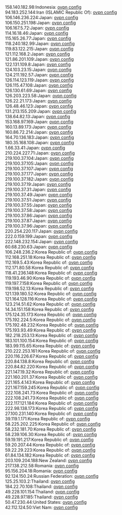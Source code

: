 158.140.182.98:Indonesia: [ovpn config](vpn/158_140_182_98.ovpn)  
94.183.252.144:Iran (ISLAMIC Republic Of): [ovpn config](vpn/94_183_252_144.ovpn)  
106.146.236.224:Japan: [ovpn config](vpn/106_146_236_224.ovpn)  
106.150.251.198:Japan: [ovpn config](vpn/106_150_251_198.ovpn)  
106.167.5.72:Japan: [ovpn config](vpn/106_167_5_72.ovpn)  
114.16.18.46:Japan: [ovpn config](vpn/114_16_18_46.ovpn)  
115.165.26.77:Japan: [ovpn config](vpn/115_165_26_77.ovpn)  
118.240.182.99:Japan: [ovpn config](vpn/118_240_182_99.ovpn)  
119.83.122.215:Japan: [ovpn config](vpn/119_83_122_215.ovpn)  
121.112.168.2:Japan: [ovpn config](vpn/121_112_168_2.ovpn)  
121.86.201.109:Japan: [ovpn config](vpn/121_86_201_109.ovpn)  
122.131.109.8:Japan: [ovpn config](vpn/122_131_109_8.ovpn)  
124.103.23.15:Japan: [ovpn config](vpn/124_103_23_15.ovpn)  
124.211.192.57:Japan: [ovpn config](vpn/124_211_192_57.ovpn)  
126.114.123.119:Japan: [ovpn config](vpn/126_114_123_119.ovpn)  
126.115.47.108:Japan: [ovpn config](vpn/126_115_47_108.ovpn)  
126.130.61.69:Japan: [ovpn config](vpn/126_130_61_69.ovpn)  
126.203.223.58:Japan: [ovpn config](vpn/126_203_223_58.ovpn)  
126.22.21.173:Japan: [ovpn config](vpn/126_22_21_173.ovpn)  
126.48.46.123:Japan: [ovpn config](vpn/126_48_46_123.ovpn)  
131.213.155.209:Japan: [ovpn config](vpn/131_213_155_209.ovpn)  
138.64.82.13:Japan: [ovpn config](vpn/138_64_82_13.ovpn)  
153.168.97.169:Japan: [ovpn config](vpn/153_168_97_169.ovpn)  
160.13.89.173:Japan: [ovpn config](vpn/160_13_89_173.ovpn)  
160.86.72.214:Japan: [ovpn config](vpn/160_86_72_214.ovpn)  
164.70.136.183:Japan: [ovpn config](vpn/164_70_136_183.ovpn)  
180.35.168.108:Japan: [ovpn config](vpn/180_35_168_108.ovpn)  
1.66.33.41:Japan: [ovpn config](vpn/1_66_33_41.ovpn)  
210.224.227.71:Japan: [ovpn config](vpn/210_224_227_71.ovpn)  
219.100.37.104:Japan: [ovpn config](vpn/219_100_37_104.ovpn)  
219.100.37.105:Japan: [ovpn config](vpn/219_100_37_105.ovpn)  
219.100.37.107:Japan: [ovpn config](vpn/219_100_37_107.ovpn)  
219.100.37.177:Japan: [ovpn config](vpn/219_100_37_177.ovpn)  
219.100.37.182:Japan: [ovpn config](vpn/219_100_37_182.ovpn)  
219.100.37.19:Japan: [ovpn config](vpn/219_100_37_19.ovpn)  
219.100.37.31:Japan: [ovpn config](vpn/219_100_37_31.ovpn)  
219.100.37.49:Japan: [ovpn config](vpn/219_100_37_49.ovpn)  
219.100.37.51:Japan: [ovpn config](vpn/219_100_37_51.ovpn)  
219.100.37.55:Japan: [ovpn config](vpn/219_100_37_55.ovpn)  
219.100.37.58:Japan: [ovpn config](vpn/219_100_37_58.ovpn)  
219.100.37.86:Japan: [ovpn config](vpn/219_100_37_86.ovpn)  
219.100.37.87:Japan: [ovpn config](vpn/219_100_37_87.ovpn)  
219.100.37.96:Japan: [ovpn config](vpn/219_100_37_96.ovpn)  
220.254.220.117:Japan: [ovpn config](vpn/220_254_220_117.ovpn)  
222.0.159.199:Japan: [ovpn config](vpn/222_0_159_199.ovpn)  
222.148.232.154:Japan: [ovpn config](vpn/222_148_232_154.ovpn)  
60.68.230.63:Japan: [ovpn config](vpn/60_68_230_63.ovpn)  
106.248.236.2:Korea Republic of: [ovpn config](vpn/106_248_236_2.ovpn)  
112.168.251.18:Korea Republic of: [ovpn config](vpn/112_168_251_18.ovpn)  
112.169.5.43:Korea Republic of: [ovpn config](vpn/112_169_5_43.ovpn)  
112.171.80.58:Korea Republic of: [ovpn config](vpn/112_171_80_58.ovpn)  
118.41.236.148:Korea Republic of: [ovpn config](vpn/118_41_236_148.ovpn)  
119.193.46.90:Korea Republic of: [ovpn config](vpn/119_193_46_90.ovpn)  
119.197.7.158:Korea Republic of: [ovpn config](vpn/119_197_7_158.ovpn)  
119.198.52.13:Korea Republic of: [ovpn config](vpn/119_198_52_13.ovpn)  
121.139.180.52:Korea Republic of: [ovpn config](vpn/121_139_180_52.ovpn)  
121.164.128.116:Korea Republic of: [ovpn config](vpn/121_164_128_116.ovpn)  
123.214.51.62:Korea Republic of: [ovpn config](vpn/123_214_51_62.ovpn)  
14.34.151.158:Korea Republic of: [ovpn config](vpn/14_34_151_158.ovpn)  
175.124.35.173:Korea Republic of: [ovpn config](vpn/175_124_35_173.ovpn)  
175.192.224.5:Korea Republic of: [ovpn config](vpn/175_192_224_5.ovpn)  
175.192.48.232:Korea Republic of: [ovpn config](vpn/175_192_48_232.ovpn)  
175.193.93.49:Korea Republic of: [ovpn config](vpn/175_193_93_49.ovpn)  
182.218.253.13:Korea Republic of: [ovpn config](vpn/182_218_253_13.ovpn)  
183.101.100.154:Korea Republic of: [ovpn config](vpn/183_101_100_154.ovpn)  
183.99.115.65:Korea Republic of: [ovpn config](vpn/183_99_115_65.ovpn)  
210.222.253.161:Korea Republic of: [ovpn config](vpn/210_222_253_161.ovpn)  
220.116.226.67:Korea Republic of: [ovpn config](vpn/220_116_226_67.ovpn)  
220.84.138.8:Korea Republic of: [ovpn config](vpn/220_84_138_8.ovpn)  
220.84.82.220:Korea Republic of: [ovpn config](vpn/220_84_82_220.ovpn)  
221.147.19.32:Korea Republic of: [ovpn config](vpn/221_147_19_32.ovpn)  
221.160.201.37:Korea Republic of: [ovpn config](vpn/221_160_201_37.ovpn)  
221.165.4.143:Korea Republic of: [ovpn config](vpn/221_165_4_143.ovpn)  
221.167.159.245:Korea Republic of: [ovpn config](vpn/221_167_159_245.ovpn)  
222.108.241.73:Korea Republic of: [ovpn config](vpn/222_108_241_73.ovpn)  
222.108.241.73:Korea Republic of: [ovpn config](vpn/222_108_241_73.ovpn)  
222.117.121.184:Korea Republic of: [ovpn config](vpn/222_117_121_184.ovpn)  
222.98.138.173:Korea Republic of: [ovpn config](vpn/222_98_138_173.ovpn)  
27.100.231.140:Korea Republic of: [ovpn config](vpn/27_100_231_140.ovpn)  
39.119.1.171:Korea Republic of: [ovpn config](vpn/39_119_1_171.ovpn)  
58.225.202.225:Korea Republic of: [ovpn config](vpn/58_225_202_225.ovpn)  
58.232.181.70:Korea Republic of: [ovpn config](vpn/58_232_181_70.ovpn)  
58.239.106.30:Korea Republic of: [ovpn config](vpn/58_239_106_30.ovpn)  
59.19.191.217:Korea Republic of: [ovpn config](vpn/59_19_191_217.ovpn)  
59.20.207.44:Korea Republic of: [ovpn config](vpn/59_20_207_44.ovpn)  
59.22.29.223:Korea Republic of: [ovpn config](vpn/59_22_29_223.ovpn)  
61.84.134.182:Korea Republic of: [ovpn config](vpn/61_84_134_182.ovpn)  
203.109.204.188:New Zealand: [ovpn config](vpn/203_109_204_188.ovpn)  
217.138.212.58:Romania: [ovpn config](vpn/217_138_212_58.ovpn)  
95.156.204.18:Romania: [ovpn config](vpn/95_156_204_18.ovpn)  
92.124.150.24:Russian Federation: [ovpn config](vpn/92_124_150_24.ovpn)  
125.25.103.2:Thailand: [ovpn config](vpn/125_25_103_2.ovpn)  
184.22.70.108:Thailand: [ovpn config](vpn/184_22_70_108.ovpn)  
49.228.101.154:Thailand: [ovpn config](vpn/49_228_101_154.ovpn)  
49.228.97.185:Thailand: [ovpn config](vpn/49_228_97_185.ovpn)  
50.47.230.44:United States: [ovpn config](vpn/50_47_230_44.ovpn)  
42.112.124.50:Viet Nam: [ovpn config](vpn/42_112_124_50.ovpn)  

